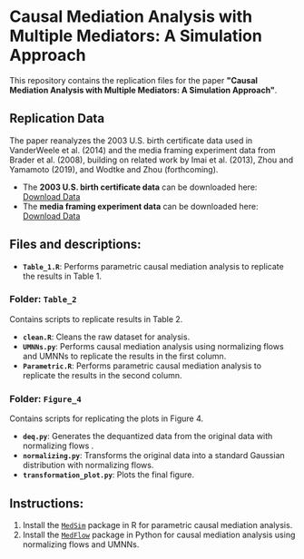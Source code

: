 # Causal Mediation Analysis with Multiple Mediators: A Simulation Approach

This repository contains the replication files for the paper **"Causal Mediation Analysis with Multiple Mediators: A Simulation Approach"**.

## Replication Data

The paper reanalyzes the 2003 U.S. birth certificate data used in VanderWeele et al. (2014) and the media framing experiment data from Brader et al. (2008), building on related work by Imai et al. (2013), Zhou and Yamamoto (2019), and Wodtke and Zhou (forthcoming).

- The **2003 U.S. birth certificate data** can be downloaded here: [Download Data](https://data.nber.org/lbid/2003/linkco2003us_den.csv.zip)  
- The **media framing experiment data** can be downloaded here: [Download Data](https://dataverse.harvard.edu/dataset.xhtml?persistentId=doi:10.7910/DVN/OU6D17)


## Files and descriptions:

- **`Table_1.R`**: Performs parametric causal mediation analysis to replicate the results in Table 1.

### Folder: `Table_2`
Contains scripts to replicate results in Table 2.

- **`clean.R`**: Cleans the raw dataset for analysis.
- **`UMNNs.py`**: Performs causal mediation analysis using normalizing flows and UMNNs to replicate the results in the first column.
- **`Parametric.R`**: Performs parametric causal mediation analysis to replicate the results in the second column.


### Folder: `Figure_4`
Contains scripts for replicating the plots in Figure 4.

- **`deq.py`**: Generates the dequantized data from the original data with normalizing flows .
- **`normalizing.py`**: Transforms the original data into a standard Gaussian distribution with normalizing flows.
- **`transformation_plot.py`**: Plots the final figure.

## Instructions:

1. Install the [`MedSim`](https://github.com/causalMedAnalysis/causalMedR) package in R for parametric causal mediation analysis.
2. Install the [`MedFlow`](https://github.com/JesseZhou-1/medflow) package in Python for causal mediation analysis using normalizing flows and UMNNs.
